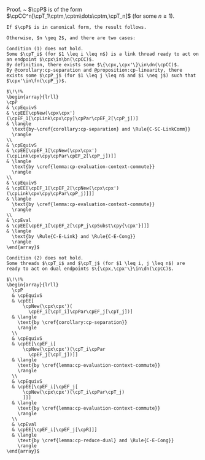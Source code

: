 Proof.
  ~ $\cpP$ is of the form $\cpCC^n[\cpT_1\cptm,\cptm\dots\cptm,\cpT_n]$ (for some $n \geq 1$).

    If $\cpP$ is in canonical form, the result follows.

    Otherwise, $n \geq 2$, and there are two cases:

    Condition (1) does not hold.
    Some $\cpT_i$ (for $1 \leq i \leq n$) is a link thread ready to act on an endpoint $\cpx\in\bn(\cpCC)$.
    By definition, there exists some $\{\cpx,\cpx'\}\in\dn(\cpCC)$.
    By @corollary:cp-separation and @proposition:cp-linearity, there exists some $\cpP_j$ (for $1 \leq j \leq n$ and $i \neq j$) such that $\cpx'\in\fn(\cpP_j)$.

    $\!\!%
    \begin{array}{lrll}
    \cpP
    & \cpEquivS
    & \cpEE[\cpNew(\cpx\cpx')(\cpEF_1[\cpLink\cpx\cpy]\cpPar\cpEF_2[\cpP_j])]
    & \langle
      \text{by~\cref{corollary:cp-separation} and \Rule{C-SC-LinkComm}}
      \rangle
    \\
    & \cpEquivS
    & \cpEE[\cpEF_1[\cpNew(\cpx\cpx')(\cpLink\cpx\cpy\cpPar\cpEF_2[\cpP_j])]]
    & \langle
      \text{by \cref{lemma:cp-evaluation-context-commute}}
      \rangle
    \\
    & \cpEquivS
    & \cpEE[\cpEF_1[\cpEF_2[\cpNew(\cpx\cpx')(\cpLink\cpx\cpy\cpPar\cpP_j)]]]
    & \langle
      \text{by \cref{lemma:cp-evaluation-context-commute}}
      \rangle
    \\
    & \cpEval
    & \cpEE[\cpEF_1[\cpEF_2[\cpP_j\cpSubst\cpy{\cpx'}]]]
    & \langle
      \text{by \Rule{C-E-Link} and \Rule{C-E-Cong}}
      \rangle
    \end{array}$

    Condition (2) does not hold.
    Some threads $\cpT_i$ and $\cpT_j$ (for $1 \leq i, j \leq n$) are ready to act on dual endpoints $\{\cpx,\cpx'\}\in\dn(\cpCC)$.

    $\!\!%
    \begin{array}{lrll}
      \cpP
      & \cpEquivS
      & \cpEE[
          \cpNew(\cpx\cpx')(
            \cpEF_i[\cpT_i]\cpPar\cpEF_j[\cpT_j])]
      & \langle
        \text{by \cref{corollary:cp-separation}}
        \rangle
      \\
      & \cpEquivS
      & \cpEE[\cpEF_i[
          \cpNew(\cpx\cpx')(\cpT_i\cpPar
            \cpEF_j[\cpT_j])]]
      & \langle
        \text{by \cref{lemma:cp-evaluation-context-commute}}
        \rangle
      \\
      & \cpEquivS
      & \cpEE[\cpEF_i[\cpEF_j[
          \cpNew(\cpx\cpx')(\cpT_i\cpPar\cpT_j)
          ]]]
      & \langle
        \text{by \cref{lemma:cp-evaluation-context-commute}}
        \rangle
      \\
      & \cpEval
      & \cpEE[\cpEF_i[\cpEF_j[\cpR]]]
      & \langle
        \text{by \cref{lemma:cp-reduce-dual} and \Rule{C-E-Cong}}
        \rangle
    \end{array}$

